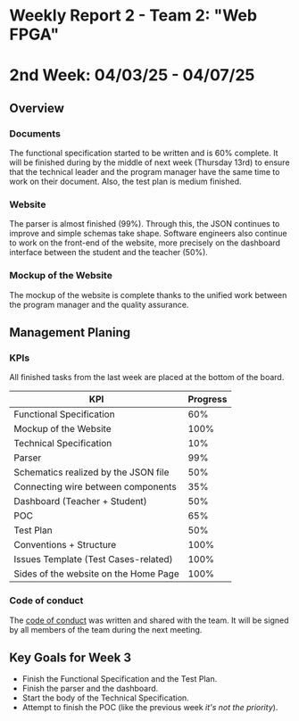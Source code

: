 # Weekly Report 2 - Team 2: "Web FPGA"

# 2nd Week: 04/03/25 - 04/07/25

## Overview

### Documents

The functional specification started to be written and is 60% complete. It will be finished during by the middle of next week (Thursday 13rd) to ensure that the technical leader and the program manager have the same time to work on their document. Also, the test plan is medium finished.

### Website

The parser is almost finished (99%). Through this, the JSON continues to improve and simple schemas take shape. Software engineers also continue to work on the front-end of the website, more precisely on the dashboard interface between the student and the teacher (50%).

### Mockup of the Website

The mockup of the website is complete thanks to the unified work between the program manager and the quality assurance.

## Management Planing

### KPIs

All finished tasks from the last week are placed at the bottom of the board.

| KPI                                     | Progress |
| --------------------------------------- | -------- |
| Functional Specification                | 60%      |
| Mockup of the Website                   | 100%     |
| Technical Specification                 | 10%      |
| Parser                                  | 99%      |
| Schematics realized by the JSON file    | 50%      |
| Connecting wire between components      | 35%      |
| Dashboard (Teacher + Student)           | 50%      |
| POC                                     | 65%      |
| Test Plan                               | 50%      |
| Conventions + Structure                 | 100%     |
| Issues Template (Test Cases-related)    | 100%     |
| Sides of the website on the Home Page   | 100%     |

### Code of conduct

The [code of conduct](../../../CODE_OF_CONDUCT.md) was written and shared with the team. It will be signed by all members of the team during the next meeting.

## Key Goals for Week 3

- Finish the Functional Specification and the Test Plan.
- Finish the parser and the dashboard.
- Start the body of the Technical Specification.
- Attempt to finish the POC (like the previous week *it's not the priority*).